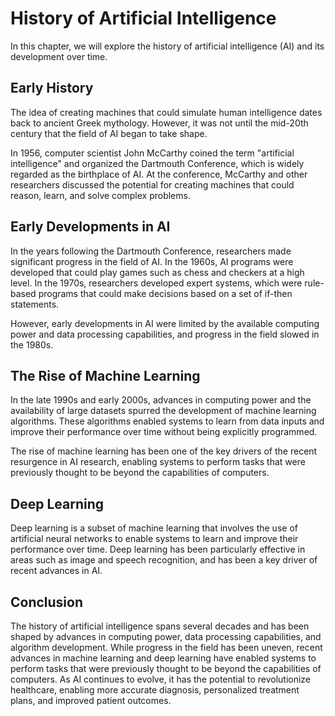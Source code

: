 History of Artificial Intelligence
=====================================================================================================

In this chapter, we will explore the history of artificial intelligence (AI) and its development over time.

Early History
-------------

The idea of creating machines that could simulate human intelligence dates back to ancient Greek mythology. However, it was not until the mid-20th century that the field of AI began to take shape.

In 1956, computer scientist John McCarthy coined the term "artificial intelligence" and organized the Dartmouth Conference, which is widely regarded as the birthplace of AI. At the conference, McCarthy and other researchers discussed the potential for creating machines that could reason, learn, and solve complex problems.

Early Developments in AI
------------------------

In the years following the Dartmouth Conference, researchers made significant progress in the field of AI. In the 1960s, AI programs were developed that could play games such as chess and checkers at a high level. In the 1970s, researchers developed expert systems, which were rule-based programs that could make decisions based on a set of if-then statements.

However, early developments in AI were limited by the available computing power and data processing capabilities, and progress in the field slowed in the 1980s.

The Rise of Machine Learning
----------------------------

In the late 1990s and early 2000s, advances in computing power and the availability of large datasets spurred the development of machine learning algorithms. These algorithms enabled systems to learn from data inputs and improve their performance over time without being explicitly programmed.

The rise of machine learning has been one of the key drivers of the recent resurgence in AI research, enabling systems to perform tasks that were previously thought to be beyond the capabilities of computers.

Deep Learning
-------------

Deep learning is a subset of machine learning that involves the use of artificial neural networks to enable systems to learn and improve their performance over time. Deep learning has been particularly effective in areas such as image and speech recognition, and has been a key driver of recent advances in AI.

Conclusion
----------

The history of artificial intelligence spans several decades and has been shaped by advances in computing power, data processing capabilities, and algorithm development. While progress in the field has been uneven, recent advances in machine learning and deep learning have enabled systems to perform tasks that were previously thought to be beyond the capabilities of computers. As AI continues to evolve, it has the potential to revolutionize healthcare, enabling more accurate diagnosis, personalized treatment plans, and improved patient outcomes.
